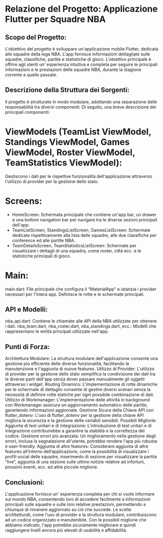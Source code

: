 # Relazione del Progetto: Applicazione Flutter per Squadre NBA
## Scopo del Progetto:
L'obiettivo del progetto è sviluppare un'applicazione mobile Flutter, dedicata alle squadre della lega NBA.
L'app fornisce informazioni dettagliate sulle squadre,  classifiche,  partite e statistiche di gioco.
L'obiettivo principale è offrire agli utenti un’ esperienza intuitiva e completa per seguire le principali informazioni e le prestazioni delle squadre NBA, durante la stagione corrente e quelle passate.

## Descrizione della Struttura dei Sorgenti:
Il progetto è strutturato in modo modulare, adottando una separazione delle responsabilità tra diversi componenti. Di seguito, una breve descrizione dei principali componenti:
# ViewModels (TeamList ViewModel, Standings ViewModel, Games ViewModel, Roster ViewModel, TeamStatistics ViewModel):  
Gestiscono i dati per le rispettive funzionalità dell'applicazione attraverso l'utilizzo di provider per la gestione dello stato. 
# Screens:
  - HomeScreen: Schermata principale che contiene un'app bar, un drawer e una bottom navigation bar per navigare tra le diverse sezioni principali dell'app.
  - TeamListScreen, StandingsListScreen, GamesListScreen: Schermate dedicate rispettivamente alla lista delle squadre, alle due classifiche per conference ed alle partite NBA.
  - TeamDetailsScreen, TeamStatisticsListScreen: Schermate per visualizzare i dettagli di una squadra, come roster, città ecc.  e le statistiche principali di gioco.
# Main:
main.dart: File principale che configura il “MaterialApp” e istanzia i provider necessari per l'intera app. Definisce le rotte e le schermate principali.

## API e Modelli:
nba_api.dart: Contiene le chiamate alle API della NBA utilizzate per ottenere i dati.
nba_team.dart, nba_roster.dart, nba_standings.dart, ecc.: Modelli che rappresentano le entità principali utilizzate nell'app.

## Punti di Forza:
Architettura Modulare:  La struttura modulare dell'applicazione consente una gestione più efficiente delle diverse funzionalità, facilitando la manutenzione e l'aggiunta di nuove features.
Utilizzo di Provider: 	L'utilizzo di provider per la gestione dello stato semplifica la condivisione dei dati tra le diverse parti dell'app senza dover passare manualmente gli oggetti attraverso i widget.
Routing Dinamico:  L'implementazione di rotte dinamiche per le schermate di dettaglio consente di gestire diversi scenari senza la necessità di definire rotte statiche per ogni possibile combinazione di dati.
Utilizzo di Workmanager: 	L'implementazione delle attività in background con Workmanager assicura un aggiornamento automatico delle partite, garantendo informazioni aggiornate.
Gestione Sicura della Chiave API con flutter_dotenv: 	L'uso di flutter_dotenv per la gestione della chiave API migliora la sicurezza e la gestione delle variabili sensibili.
Possibili Migliorie:
Aggiunta di test unitari e di integrazione:  L'introduzione di test unitari e di integrazione contribuirebbe a garantire la stabilità e la correttezza del codice.
Gestione errori più avanzata:  Un miglioramento nella gestione degli errori, inclusa la segnalazione all'utente, potrebbe rendere l'app più robusta e user-friendly.
Aggiunta di altre features:	Considerare aggiunta di altre features all’interno dell’applicazione, come  la possibilità di visualizzare i profili social delle squadre, inserimento di sezione per visualizzare la partita “live”, aggiunta di una sezione sulle ultime notizie relative ad infortuni, prossimi eventi, ecc. ed altre piccole migliorie.
## Conclusioni:
L'applicazione fornisce un' esperienza completa per chi si vuole informare sul mondo NBA, consentendo loro di accedere facilmente a informazioni principali sulle squadre e sulle loro relative prestazioni, permettendo a chiunque di rimanere aggiornato su ciò che succede.
Le scelte architetturali, come l'uso di provider e la struttura modulare, contribuiscono ad un codice organizzato e manutenibile. 
Con le possibili migliorie che abbiamo indicato, l'app potrebbe sicuramente migliorare e quindi  raggiungere livelli ancora più elevati di usabilità e affidabilità.
